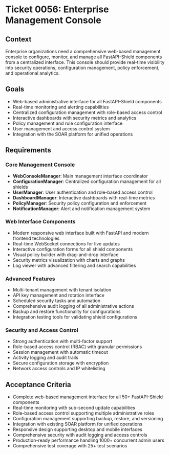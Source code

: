 # Ticket 0056: Enterprise Management Console

## Context
Enterprise organizations need a comprehensive web-based management console to configure, monitor, and manage all FastAPI-Shield components from a centralized interface. This console should provide real-time visibility into security operations, configuration management, policy enforcement, and operational analytics.

## Goals
- Web-based administrative interface for all FastAPI-Shield components
- Real-time monitoring and alerting capabilities
- Centralized configuration management with role-based access control
- Interactive dashboards with security metrics and analytics
- Policy management and rule configuration interface
- User management and access control system
- Integration with the SOAR platform for unified operations

## Requirements

### Core Management Console
- **WebConsoleManager**: Main management interface coordinator
- **ConfigurationManager**: Centralized configuration management for all shields
- **UserManager**: User authentication and role-based access control
- **DashboardManager**: Interactive dashboards with real-time metrics
- **PolicyManager**: Security policy configuration and enforcement
- **NotificationManager**: Alert and notification management system

### Web Interface Components
- Modern responsive web interface built with FastAPI and modern frontend technologies
- Real-time WebSocket connections for live updates
- Interactive configuration forms for all shield components
- Visual policy builder with drag-and-drop interface
- Security metrics visualization with charts and graphs
- Log viewer with advanced filtering and search capabilities

### Advanced Features
- Multi-tenant management with tenant isolation
- API key management and rotation interface
- Scheduled security tasks and automation
- Comprehensive audit logging of all administrative actions
- Backup and restore functionality for configurations
- Integration testing tools for validating shield configurations

### Security and Access Control
- Strong authentication with multi-factor support
- Role-based access control (RBAC) with granular permissions
- Session management with automatic timeout
- Activity logging and audit trails
- Secure configuration storage with encryption
- Network access controls and IP whitelisting

## Acceptance Criteria
- Complete web-based management interface for all 50+ FastAPI-Shield components
- Real-time monitoring with sub-second update capabilities
- Role-based access control supporting multiple administrative roles
- Configuration management supporting backup, restore, and versioning
- Integration with existing SOAR platform for unified operations
- Responsive design supporting desktop and mobile interfaces
- Comprehensive security with audit logging and access controls
- Production-ready performance handling 1000+ concurrent admin users
- Comprehensive test coverage with 25+ test scenarios